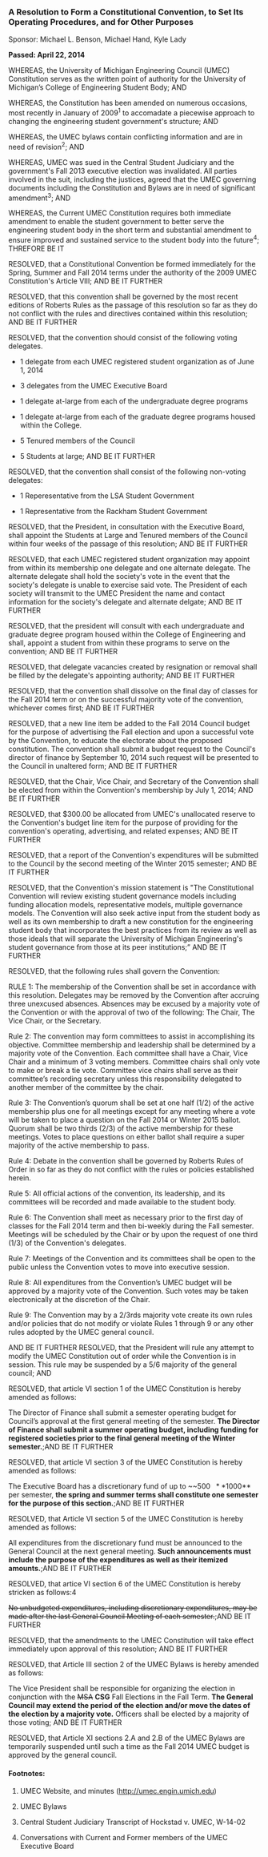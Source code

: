 ###  A Resolution to Form a Constitutional Convention, to Set Its Operating Procedures, and for Other Purposes

Sponsor: Michael L. Benson, Michael Hand, Kyle Lady

**Passed: April 22, 2014**

WHEREAS, the University of Michigan Engineering Council (UMEC) Constitution serves as the written point of authority for the University of Michigan’s College of Engineering Student Body; AND

WHEREAS, the Constitution has been amended on numerous occasions, most recently in January of 2009<sup>1</sup> to accomadate a piecewise approach to changing the engineering student government's structure; AND

WHEREAS, the UMEC bylaws contain conflicting information and are in need of revision<sup>2</sup>; AND

WHEREAS, UMEC was sued in the Central Student Judiciary and the government's Fall 2013 executive election was invalidated.  All parties involved in the suit, including the justices, agreed that the UMEC governing documents including the Constitution and Bylaws are in need of significant amendment<sup>3</sup>; AND

WHEREAS, the Current UMEC Constitution requires both immediate amendment to enable the student government to better serve the engineering student body in the short term and substantial amendment to ensure improved and sustained service to the student body into the future<sup>4</sup>; THREFORE BE IT

RESOLVED, that a Constitutional Convention be formed immediately for the Spring, Summer and Fall 2014 terms under the authority of the 2009 UMEC Constitution's Article VIII; AND BE IT FURTHER

RESOLVED, that this convention shall be governed by the most recent editions of Roberts Rules as the passage of this resolution so far as they do not conflict with the rules and directives contained within this resolution; AND BE IT FURTHER

RESOLVED, that the convention should consist of the following voting delegates.

- 1 delegate from each UMEC registered student organization as of June 1, 2014

- 3 delegates from the UMEC Executive Board

- 1 delegate at-large from each of the undergraduate degree programs

- 1 delegate at-large from each of the graduate degree programs housed within the College.

- 5 Tenured members of the Council

- 5 Students at large; AND BE IT FURTHER

RESOLVED, that the convention shall consist of the following non-voting delegates:

- 1 Reperesentative from the LSA Student Government

- 1 Representative from the Rackham Student Government

RESOLVED, that the President, in consultation with the Executive Board, shall appoint the Students at Large and Tenured members of the Council within four weeks of the passage of this resolution; AND BE IT FURTHER

RESOLVED, that each UMEC registered student organization may appoint from within its membership one delegate and one alternate delegate.  The alternate delegate shall hold the society's vote in the event that the society's delegate is unable to exercise said vote.  The President of each society will transmit to the UMEC President the name and contact information for the society's delegate and alternate delgate; AND BE IT FURTHER

RESOLVED, that the president will consult with each undergraduate and graduate degree program housed within the College of Engineering and shall, appoint a student from within these programs to serve on the convention; AND BE IT FURTHER

RESOLVED, that delegate vacancies created by resignation or removal shall be filled by the delegate's appointing authority; AND BE IT FURTHER

RESOLVED, that the convention shall dissolve on the final day of classes for the Fall 2014 term or on the successful majority vote of the convention, whichever comes first; AND BE IT FURTHER

RESOLVED, that a new line item be added to the Fall 2014 Council budget for the purpose of advertising the Fall election and upon a successful vote by the Convention, to educate the electorate about the proposed constitution.  The convention shall submit a budget request to the Council's director of finance by September 10, 2014 such request will be presented to the Council in unaltered form; AND BE IT FURTHER

RESOLVED, that the Chair, Vice Chair, and Secretary of the Convention shall be elected from within the Convention's membership by July 1, 2014; AND BE IT FURTHER

RESOLVED, that $300.00 be allocated from UMEC's unallocated reserve to the Convention's budget line item for the purpose of providing for the convention's operating, advertising, and related expenses; AND BE IT FURTHER

RESOLVED, that a report of the Convention's expenditures will be submitted to the Council by the second meeting of the Winter 2015 semester; AND BE IT FURTHER

RESOLVED, that the Convention's mission statement is "The Constitutional Convention will review existing student governance models including funding allocation models, representative models, multiple governance models. The Convention will also seek active input from the student body as well as its own membership to draft a new constitution for the engineering student body that incorporates the best practices from its review as well as those ideals that will separate the University of Michigan Engineering's student governance from those at its peer institutions;” AND BE IT FURTHER

RESOLVED, that the following rules shall govern the Convention:

RULE 1: The membership of the Convention shall be set in accordance with this resolution. Delegates may be removed by the Convention after accruing three unexcused absences. Absences may be excused by a majority vote of the Convention or with the approval of two of the following: The Chair, The Vice Chair, or the Secretary.

Rule 2: The convention may form committees to assist in accomplishing its objective. Committee membership and leadership shall be determined by a majority vote of the Convention. Each committee shall have a Chair, Vice Chair and a minimum of 3 voting members. Committee chairs shall only vote to make or break a tie vote. Committee vice chairs shall serve as their committee’s recording secretary unless this responsibility delegated to another member of the committee by the chair.

Rule 3: The Convention’s quorum shall be set at one half (1/2) of the active membership plus one for all meetings except for any meeting where a vote will be taken to place a question on the Fall 2014 or Winter 2015 ballot. Quorum shall be two thirds (2/3) of the active membership for these meetings. Votes to place questions on either ballot shall require a super majority of the active membership to pass.

Rule 4: Debate in the convention shall be governed by Roberts Rules of Order in so far as they do not conflict with the rules or policies established herein.

Rule 5: All official actions of the convention, its leadership, and its committees will be recorded and made available to the student body.

Rule 6: The Convention shall meet as necessary prior to the first day of classes for the Fall 2014 term and then bi-weekly during the Fall semester.  Meetings will be scheduled by the Chair or by upon the request of one third (1/3) of the Convention's delegates.

Rule 7: Meetings of the Convention and its committees shall be open to the public unless the Convention votes to move into executive session.

Rule 8: All expenditures from the Convention’s UMEC budget will be approved by a majority vote of the Convention. Such votes may be taken electronically at the discretion of the Chair.

Rule 9: The Convention may by a 2/3rds majority vote create its own rules and/or policies that do not modify or violate Rules 1 through 9 or any other rules adopted by the UMEC general council.

AND BE IT FURTHER RESOLVED, that the President will rule any attempt to modify the UMEC Constitution out of order while the Convention is in session.  This rule may be suspended by a 5/6 majority of the general council; AND

RESOLVED, that article VI section 1 of the UMEC Constitution is hereby amended as follows:

The Director of Finance shall submit a semester operating budget for Council’s approval at the first general meeting of the semester.  **The Director of Finance shall submit a summer operating budget, including funding for registered societies prior to the final general meeting of the Winter semester.**;AND BE IT FURTHER

RESOLVED, that article VI section 3 of the UMEC Constitution is hereby amended as follows:

The Executive Board has a discretionary fund of up to ~~$500~~ **$1000** per semester, **the spring and summer terms shall constitute one semester for the purpose of this section.**;AND BE IT FURTHER

RESOLVED, that Article VI section 5 of the UMEC Constitution is hereby amended as follows:

All expenditures from the discretionary fund must be announced to the General Council at the next general meeting.  **Such announcements must include the purpose of the expenditures as well as their itemized amounts.**;AND BE IT FURTHER

RESOLVED, that artice VI section 6 of the UMEC Constitution is hereby stricken as follows:4

~~No unbudgeted expenditures, including discretionary expenditures, may be made after the last General Council Meeting of each semester.~~;AND BE IT FURTHER

RESOLVED, that the amendments to the UMEC Constitution will take effect immediately upon approval of this resolution; AND BE IT FURTHER

RESOLVED, that Article III section 2 of the UMEC Bylaws is hereby amended as follows:

The Vice President shall be responsible for organizing the election in conjunction with the ~~MSA~~ **CSG** Fall Elections in the Fall Term. **The General Council may extend the period of the election and/or move the dates of the election by a majority vote.**  Officers shall be elected by a majority of those voting; AND BE IT FURTHER

RESOLVED, that Article XI sections 2.A and 2.B of the UMEC Bylaws are temporarily suspended until such a time as the Fall 2014 UMEC budget is approved by the general council.

#### Footnotes:

1. UMEC Website, and minutes (http://umec.engin.umich.edu)

2. UMEC Bylaws

3. Central Student Judiciary Transcript of Hockstad v. UMEC, W-14-02

4. Conversations with Current and Former members of the UMEC Executive Board
